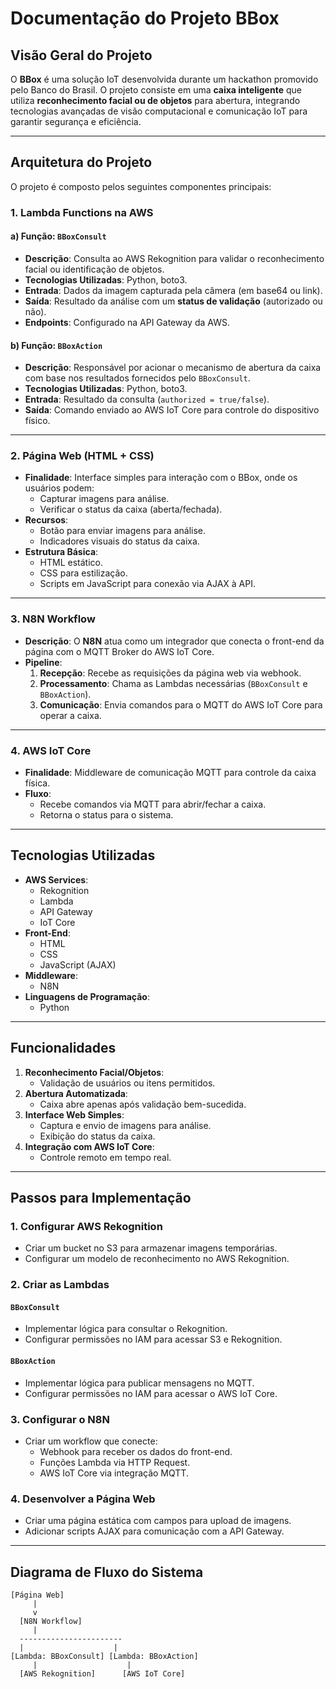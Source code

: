 # Documentação do Projeto BBox

## Visão Geral do Projeto
O **BBox** é uma solução IoT desenvolvida durante um hackathon promovido pelo Banco do Brasil. O projeto consiste em uma **caixa inteligente** que utiliza **reconhecimento facial ou de objetos** para abertura, integrando tecnologias avançadas de visão computacional e comunicação IoT para garantir segurança e eficiência.

---

## Arquitetura do Projeto
O projeto é composto pelos seguintes componentes principais:

### 1. **Lambda Functions na AWS**
#### a) Função: `BBoxConsult`
- **Descrição**: Consulta ao AWS Rekognition para validar o reconhecimento facial ou identificação de objetos.
- **Tecnologias Utilizadas**: Python, boto3.
- **Entrada**: Dados da imagem capturada pela câmera (em base64 ou link).
- **Saída**: Resultado da análise com um **status de validação** (autorizado ou não).
- **Endpoints**: Configurado na API Gateway da AWS.

#### b) Função: `BBoxAction`
- **Descrição**: Responsável por acionar o mecanismo de abertura da caixa com base nos resultados fornecidos pelo `BBoxConsult`.
- **Tecnologias Utilizadas**: Python, boto3.
- **Entrada**: Resultado da consulta (`authorized = true/false`).
- **Saída**: Comando enviado ao AWS IoT Core para controle do dispositivo físico.

---

### 2. **Página Web (HTML + CSS)**
- **Finalidade**: Interface simples para interação com o BBox, onde os usuários podem:
  - Capturar imagens para análise.
  - Verificar o status da caixa (aberta/fechada).
- **Recursos**:
  - Botão para enviar imagens para análise.
  - Indicadores visuais do status da caixa.
- **Estrutura Básica**:
  - HTML estático.
  - CSS para estilização.
  - Scripts em JavaScript para conexão via AJAX à API.

---

### 3. **N8N Workflow**
- **Descrição**: O **N8N** atua como um integrador que conecta o front-end da página com o MQTT Broker do AWS IoT Core.
- **Pipeline**:
  1. **Recepção**: Recebe as requisições da página web via webhook.
  2. **Processamento**: Chama as Lambdas necessárias (`BBoxConsult` e `BBoxAction`).
  3. **Comunicação**: Envia comandos para o MQTT do AWS IoT Core para operar a caixa.

---

### 4. **AWS IoT Core**
- **Finalidade**: Middleware de comunicação MQTT para controle da caixa física.
- **Fluxo**:
  - Recebe comandos via MQTT para abrir/fechar a caixa.
  - Retorna o status para o sistema.

---

## Tecnologias Utilizadas
- **AWS Services**:
  - Rekognition
  - Lambda
  - API Gateway
  - IoT Core
- **Front-End**:
  - HTML
  - CSS
  - JavaScript (AJAX)
- **Middleware**:
  - N8N
- **Linguagens de Programação**:
  - Python

---

## Funcionalidades
1. **Reconhecimento Facial/Objetos**:
   - Validação de usuários ou itens permitidos.
2. **Abertura Automatizada**:
   - Caixa abre apenas após validação bem-sucedida.
3. **Interface Web Simples**:
   - Captura e envio de imagens para análise.
   - Exibição do status da caixa.
4. **Integração com AWS IoT Core**:
   - Controle remoto em tempo real.

---

## Passos para Implementação

### 1. Configurar AWS Rekognition
- Criar um bucket no S3 para armazenar imagens temporárias.
- Configurar um modelo de reconhecimento no AWS Rekognition.

### 2. Criar as Lambdas
#### `BBoxConsult`
- Implementar lógica para consultar o Rekognition.
- Configurar permissões no IAM para acessar S3 e Rekognition.

#### `BBoxAction`
- Implementar lógica para publicar mensagens no MQTT.
- Configurar permissões no IAM para acessar o AWS IoT Core.

### 3. Configurar o N8N
- Criar um workflow que conecte:
  - Webhook para receber os dados do front-end.
  - Funções Lambda via HTTP Request.
  - AWS IoT Core via integração MQTT.

### 4. Desenvolver a Página Web
- Criar uma página estática com campos para upload de imagens.
- Adicionar scripts AJAX para comunicação com a API Gateway.

---

## Diagrama de Fluxo do Sistema

```plaintext
[Página Web]
     |
     v
  [N8N Workflow]
     |
  -----------------------
  |                    |
[Lambda: BBoxConsult] [Lambda: BBoxAction]
     |                    |
  [AWS Rekognition]      [AWS IoT Core]
```
